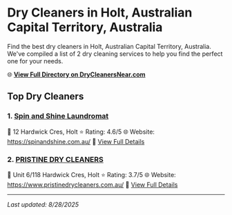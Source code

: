 # Dry Cleaners in Holt, Australian Capital Territory, Australia

Find the best dry cleaners in Holt, Australian Capital Territory, Australia. We've compiled a list of 2 dry cleaning services to help you find the perfect one for your needs.

🌐 **[View Full Directory on DryCleanersNear.com](https://drycleanersnear.com/city/Australia/Australian%20Capital%20Territory/Holt)**

## Top Dry Cleaners

### 1. [Spin and Shine Laundromat](https://drycleanersnear.com/dryCleaner/68a28994e025a3a8d28d3c1e/spin-and-shine-laundromat)
📍 12 Hardwick Cres, Holt
⭐ Rating: 4.6/5
🌐 Website: https://spinandshine.com.au/
🔗 [View Full Details](https://drycleanersnear.com/dryCleaner/68a28994e025a3a8d28d3c1e/spin-and-shine-laundromat)

### 2. [PRISTINE DRY CLEANERS](https://drycleanersnear.com/dryCleaner/68a2896ce025a3a8d28d3b17/pristine-dry-cleaners)
📍 Unit 6/118 Hardwick Cres, Holt
⭐ Rating: 3.7/5
🌐 Website: https://www.pristinedrycleaners.com.au/
🔗 [View Full Details](https://drycleanersnear.com/dryCleaner/68a2896ce025a3a8d28d3b17/pristine-dry-cleaners)


---

*Last updated: 8/28/2025*
